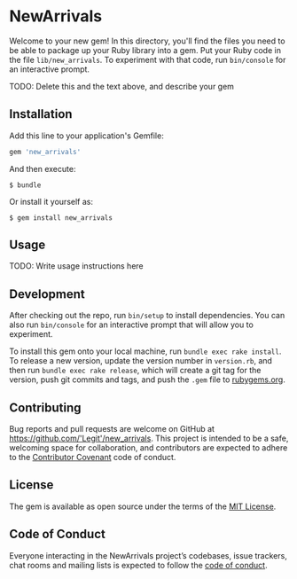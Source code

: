 # NewArrivals

Welcome to your new gem! In this directory, you'll find the files you need to be able to package up your Ruby library into a gem. Put your Ruby code in the file `lib/new_arrivals`. To experiment with that code, run `bin/console` for an interactive prompt.

TODO: Delete this and the text above, and describe your gem

## Installation

Add this line to your application's Gemfile:

```ruby
gem 'new_arrivals'
```

And then execute:

    $ bundle

Or install it yourself as:

    $ gem install new_arrivals

## Usage

TODO: Write usage instructions here

## Development

After checking out the repo, run `bin/setup` to install dependencies. You can also run `bin/console` for an interactive prompt that will allow you to experiment.

To install this gem onto your local machine, run `bundle exec rake install`. To release a new version, update the version number in `version.rb`, and then run `bundle exec rake release`, which will create a git tag for the version, push git commits and tags, and push the `.gem` file to [rubygems.org](https://rubygems.org).

## Contributing

Bug reports and pull requests are welcome on GitHub at https://github.com/'Legit'/new_arrivals. This project is intended to be a safe, welcoming space for collaboration, and contributors are expected to adhere to the [Contributor Covenant](http://contributor-covenant.org) code of conduct.

## License

The gem is available as open source under the terms of the [MIT License](https://opensource.org/licenses/MIT).

## Code of Conduct

Everyone interacting in the NewArrivals project’s codebases, issue trackers, chat rooms and mailing lists is expected to follow the [code of conduct](https://github.com/'Legit'/new_arrivals/blob/master/CODE_OF_CONDUCT.md).
